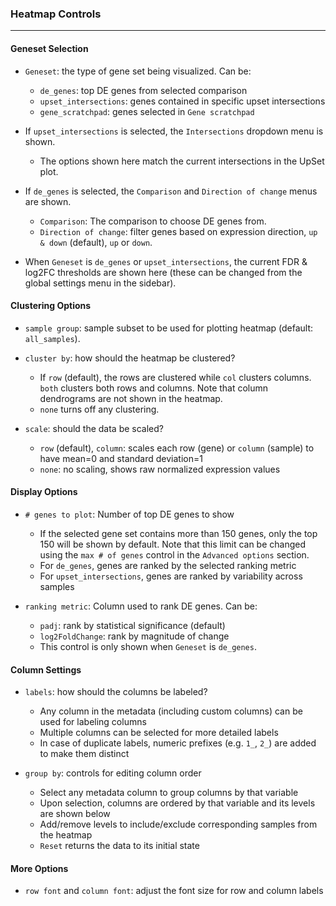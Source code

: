 ### Heatmap Controls
--------------------

#### Geneset Selection

- `Geneset`: the type of gene set being visualized. Can be:
  - `de_genes`: top DE genes from selected comparison
  - `upset_intersections`: genes contained in specific upset intersections
  - `gene_scratchpad`: genes selected in `Gene scratchpad`

- If `upset_intersections` is selected, the `Intersections` dropdown menu is shown.
  - The options shown here match the current intersections in the UpSet plot.
- If `de_genes` is selected, the `Comparison` and `Direction of change` menus are shown.
  - `Comparison`: The comparison to choose DE genes from.
  - `Direction of change`: filter genes based on expression direction, `up & down` (default), `up` or `down`.
- When `Geneset` is `de_genes` or `upset_intersections`, the current FDR & log2FC thresholds
  are shown here (these can be changed from the global settings menu in the sidebar).

#### Clustering Options

- `sample group`: sample subset to be used for plotting heatmap (default: `all_samples`).

- `cluster by`: how should the heatmap be clustered?
  - If `row` (default), the rows are clustered while `col` clusters columns. `both` clusters both rows and columns.
    Note that column dendrograms are not shown in the heatmap.
  - `none` turns off any clustering.

- `scale`: should the data be scaled?
  - `row` (default), `column`: scales each row (gene) or `column` (sample) to have mean=0 and standard deviation=1
  - `none`: no scaling, shows raw normalized expression values

#### Display Options

- `# genes to plot`: Number of top DE genes to show
  - If the selected gene set contains more than 150 genes, only the top 150 will be shown by default.
    Note that this limit can be changed using the `max # of genes` control in the `Advanced options` section.
  - For `de_genes`, genes are ranked by the selected ranking metric
  - For `upset_intersections`, genes are ranked by variability across samples

- `ranking metric`: Column used to rank DE genes. Can be:
  - `padj`: rank by statistical significance (default)
  - `log2FoldChange`: rank by magnitude of change
  - This control is only shown when `Geneset` is `de_genes`.

#### Column Settings

- `labels`: how should the columns be labeled?
  - Any column in the metadata (including custom columns) can be used for labeling columns
  - Multiple columns can be selected for more detailed labels
  - In case of duplicate labels, numeric prefixes (e.g. `1_`, `2_`) are added to make them distinct

- `group by`: controls for editing column order
  - Select any metadata column to group columns by that variable
  - Upon selection, columns are ordered by that variable and its levels are shown below
  - Add/remove levels to include/exclude corresponding samples from the heatmap
  - `Reset` returns the data to its initial state

#### More Options

- `row font` and `column font`: adjust the font size for row and column labels
